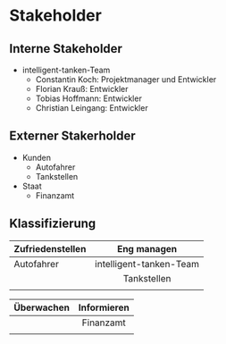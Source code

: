 # Stakeholder

## Interne Stakeholder

- intelligent-tanken-Team
  - Constantin Koch: Projektmanager und Entwickler
  - Florian Krauß: Entwickler
  - Tobias Hoffmann: Entwickler
  - Christian Leingang: Entwickler

## Externer Stakerholder

- Kunden
  - Autofahrer
  - Tankstellen
- Staat
  - Finanzamt

## Klassifizierung

| Zufriedenstellen |       Eng managen       |
| ---------------- | :---------------------: |
| Autofahrer       | intelligent-tanken-Team |
|                  |       Tankstellen       |
|                  |                         |

| Überwachen | Informieren |
| ---------- | :---------: |
|            |  Finanzamt  |
|            |             |
